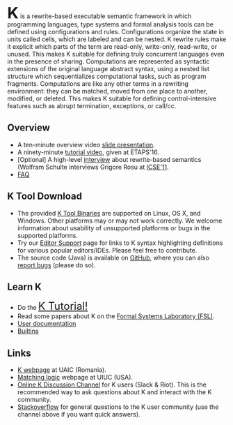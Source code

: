 <b style="font-size: 36px; line-height: 1;">K</b> is a rewrite-based
executable semantic framework in which programming languages, type
systems and formal analysis tools can be defined using configurations
and rules.  Configurations organize the state in units called cells,
which are labeled and can be nested.  K rewrite rules make it explicit
which parts of the term are read-only, write-only, read-write, or
unused.  This makes K suitable for defining truly concurrent languages
even in the presence of sharing.  Computations are represented as
syntactic extensions of the original language abstract syntax, using a
nested list structure which sequentializes computational tasks, such
as program fragments.  Computations are like any other terms in a
rewriting environment: they can be matched, moved from one place to
another, modified, or deleted.  This makes K suitable for defining
control-intensive features such as abrupt termination, exceptions, or
call/cc.

## Overview

- A ten-minute overview video [slide presentation](./overview.md).
- A ninety-minute [tutorial video](https://youtu.be/3ovulLNCEQc?list=PLQMvp5V6ZQjOm4JZK15s-WJtQHxOmb2h7), given at ETAPS'16.
- [Optional] A high-level [interview](http://channel9.msdn.com/posts/ICSE-2011-Grigore-Rosu-The-Art-and-Science-of-Program-Verification) about rewrite-based semantics (Wolfram Schulte interviews Grigore Rosu at [ICSE'11](http://2011.icse-conferences.org/).
- [FAQ](./faq.md)

## K Tool Download

- The provided [K Tool Binaries](./downloads.md) are supported on Linux, OS X, and Windows. Other platforms may or may not work correctly. We welcome information about usability of unsupported platforms or bugs in the supported platforms.
- Try our [Editor Support](./editor_support.md) page for links to K syntax highlighting definitions for various popular editors/IDEs. Please feel free to contribute.
- The source code (Java) is available on [GitHub](https://github.com/kframework), where you can also [report bugs](http://github.com/runtimeverification/k/issues)</a> (please do so).

## Learn K

- Do the <a style="font-size:24px" href="/k-distribution/pl-tutorial/README.md">K Tutorial!</a>
- Read some papers about K on the [Formal Systems Laboratory (FSL)](https://fsl.cs.illinois.edu/publications/).  
- <a href="/USER_MANUAL.md">User documentation</a>
- <a href="/k-distribution/include/kframework/builtin/README.md">Builtins</a>

## Links

- [K webpage](http://fmse.info.uaic.ro/projects/K/) at UAIC (Romania).
- [Matching logic](http://matching-logic.org/) webpage at UIUC (USA).
- [Online K Discussion Channel](https://riot.im/app/#/room/#k:matrix.org) for K users (Slack & Riot). This is the recommended way to ask questions about K and interact with the K community.
- [Stackoverflow](https://stackoverflow.com/questions/tagged/kframework) for general questions to the K user community (use the channel above if you want quick answers).
